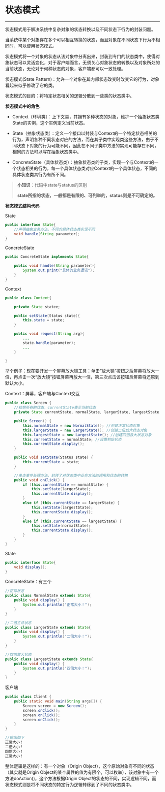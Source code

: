 # 状态模式

---

状态模式用于解决系统中复杂对象的状态转换以及不同状态下行为的封装问题。

当系统中某个对象存在多个可以相互转换的状态，而且对象在不同状态下行为不相同时，可以使用状态模式。

状态模式将一个对象的状态从该对象中分离出来，封装到专门的状态类中，使得对象状态可以灵活变化，对于客户端而言，无须关心对象状态的转换以及对象所处的当前状态，无论对于何种状态的对象，客户端都可以一致处理。

状态模式\(State Pattern\)：允许一个对象在其内部状态改变时改变它的行为，对象看起来似乎修改了它的类。

状态模式的目的：将特定状态相关的逻辑分散到一些类的状态类中。

**状态模式中的角色**

* Context（环境类）：上下文类，其拥有多种状态的对象，维护一个抽象状态类State的实例，这个实例定义当前状态。

* State（抽象状态类）：定义一个接口以封装与Context的一个特定状态相关的行为，声明各种不同状态对应的方法，而在其子类中实现类这些方法，由于不同状态下对象的行为可能不同，因此在不同子类中方法的实现可能存在不同，相同的方法可以写在抽象状态类中。

* ConcreteState（具体状态类）：抽象状态类的子类，实现一个与Context的一个状态相关的行为，每一个具体状态类对应Context的一个具体状态，不同的具体状态类其行为有所不同。

> **小知识**：代码中state与status的区别
>
> **state所指的状态，一般都是有限的、可列举的，status则是不可确定的。**

**状态模式结构代码**

State

```java
public interface State{
    //声明抽象业务方法，不同的具体状态类实现不同    
    void handle(String parameter);
}
```

ConcreteState

```java
public ConcreteState implements State{

    public void handle(String parameter){
        System.out.print("具体的业务逻辑");
    }
}
```

Context

```java
public class Context{

    private State statee;

    public setState(Status state){
        this.state = state;
    }

    public void request(String arg){
        ...
        state.handle(parameter);
        ...
    }

}
```

举个例子：现在要开发一个屏幕放大镜工具：单击“放大镜”按钮之后屏幕将放大一倍，再点击一次“放大镜”按钮屏幕再放大一倍，第三次点击该按钮后屏幕将还原到默认大小。

Context：屏幕，客户端与Context交互

```java
public class Screen {  
    //枚举所有的状态，currentState表示当前状态  
    private State currentState, normalState, largerState, largestState;  

    public Screen() {  
        this.normalState = new NormalState(); //创建正常状态对象  
        this.largerState = new LargerState(); //创建二倍放大状态对象  
        this.largestState = new LargestState(); //创建四倍放大状态对象  
        this.currentState = normalState; //设置初始状态  
        this.currentState.display();  
    }  

    public void setState(Status state) {  
        this.currentState = state;  
    }  

    //单击事件处理方法，封转了对状态类中业务方法的调用和状态的转换  
    public void onClick() {  
        if (this.currentState == normalState) {  
            this.setState(largerState);  
            this.currentState.display();  
        }  
        else if (this.currentState == largerState) {  
            this.setState(largestState);  
            this.currentState.display();  
        }  
        else if (this.currentState == largestState) {  
            this.setState(normalState);  
            this.currentState.display();  
        }  
    }  
}
```

State

```java
public interface State{  
    void display();  
}
```

ConcreteState：有三个

```java
//正常状态
public class NormalState extends State{  
    public void display() {  
        System.out.println("正常大小！");  
    }  
}  

//二倍方法状态
public class LargerState extends State{  
    public void display() {  
        System.out.println("二倍大小！");  
    }  
}  

//四倍放大状态
public class LargestState extends State{  
    public void display() {  
        System.out.println("四倍大小！");  
    }  
}
```

客户端

```java
public class Client {  
    public static void main(String args[]) {  
        Screen screen = new Screen();  
        screen.onClick();  
        screen.onClick();  
        screen.onClick();  
    }  
}

//输出如下
正常大小！
二倍大小！
四倍大小！
正常大小！
```

整体逻辑是这样的：有一个对象（Origin Object），这个原始对象有不同的状态（其实就是Origin Object的某个属性的值为有限个，可以枚举），该对象中有一个方法doAction\(\)，这个方法根据Origin Object的状态的不同，实现逻辑不同，而状态模式则是将不同状态的特定行为逻辑转移到了不同的状态类中。

